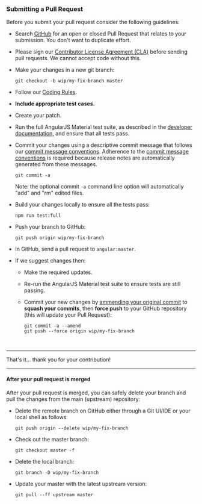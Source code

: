 ### Submitting a Pull Request
Before you submit your pull request consider the following guidelines:

* Search [GitHub](https://github.com/angular/material/pulls) for an open or closed Pull Request
  that relates to your submission. You don't want to duplicate effort.

* Please sign our [Contributor License Agreement (CLA)](../../.github/CONTRIBUTING.md#cla) before sending pull
  requests. We cannot accept code without this.

* Make your changes in a new git branch:

     ```shell
     git checkout -b wip/my-fix-branch master
     ```

* Follow our [Coding Rules](CODING.md#rules).

* **Include appropriate test cases.**

* Create your patch.

* Run the full AngularJS Material test suite, as described in the [developer documentation](BUILD.md),
  and ensure that all tests pass.

* Commit your changes using a descriptive commit message that follows our
  [commit message conventions](../../.github/CONTRIBUTING.md#commit-message-format). Adherence to the [commit message conventions](../../.github/CONTRIBUTING.md#commit-message-format) is required
  because release notes are automatically generated from these messages.

     ```shell
     git commit -a
     ```
  Note: the optional commit `-a` command line option will automatically "add" and "rm" edited files.

* Build your changes locally to ensure all the tests pass:

    ```shell
    npm run test:full
    ```

* Push your branch to GitHub:

    ```shell
    git push origin wip/my-fix-branch
    ```

* In GitHub, send a pull request to `angular:master`.

* If we suggest changes then:
  * Make the required updates.

  * Re-run the AngularJS Material test suite to ensure tests are still passing.

  * Commit your new changes by [ammending your original commit](https://help.github.com/articles/changing-a-commit-message/#amending-older-or-multiple-commit-messages) to **squash your commits**, then **force push** to your GitHub repository
    (this will update your Pull Request):

    ```shell
    git commit -a --amend
    git push --force origin wip/my-fix-branch
    ```

<br/>
<hr/>

That's it... thank you for your contribution!

<hr/>

#### After your pull request is merged

After your pull request is merged, you can safely delete your branch and pull the changes
from the main (upstream) repository:

* Delete the remote branch on GitHub either through a Git UI/IDE or your local shell as follows:

    ```shell
    git push origin --delete wip/my-fix-branch
    ```

* Check out the master branch:

    ```shell
    git checkout master -f
    ```

* Delete the local branch:

    ```shell
    git branch -D wip/my-fix-branch
    ```

* Update your master with the latest upstream version:

    ```shell
    git pull --ff upstream master
    ```
